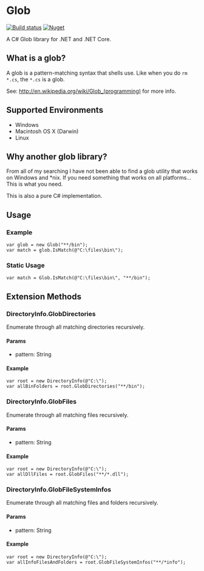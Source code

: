﻿# Glob
[![Build status](https://ci.appveyor.com/api/projects/status/6c049qvny8mer3oy?svg=true)](https://ci.appveyor.com/project/kthompson/glob) [![Nuget](https://img.shields.io/nuget/v/glob.svg)](https://www.nuget.org/packages/Glob/)

A C# Glob library for .NET and .NET Core.


## What is a glob?

A glob is a pattern-matching syntax that shells use.  Like when you do
`rm *.cs`, the `*.cs` is a glob. 

See: http://en.wikipedia.org/wiki/Glob_(programming) for more info.

## Supported Environments

* Windows
* Macintosh OS X (Darwin)
* Linux


## Why another glob library?

From all of my searching I have not been able to find a glob utility that works on Windows and *nix.
If you need something that works on all platforms... This is what you need.

This is also a pure C# implementation.


## Usage

### Example

	var glob = new Glob("**/bin");
	var match = glob.IsMatch(@"C:\files\bin\");

### Static Usage

    var match = Glob.IsMatch(@"C:\files\bin\", "**/bin");	

## Extension Methods

### DirectoryInfo.GlobDirectories

Enumerate through all matching directories recursively.

#### Params

* pattern: String

#### Example

    var root = new DirectoryInfo(@"C:\");
	var allBinFolders = root.GlobDirectories("**/bin");

### DirectoryInfo.GlobFiles

Enumerate through all matching files recursively.

#### Params

* pattern: String

#### Example

    var root = new DirectoryInfo(@"C:\");
	var allDllFiles = root.GlobFiles("**/*.dll");

### DirectoryInfo.GlobFileSystemInfos

Enumerate through all matching files and folders recursively.

#### Params

* pattern: String

#### Example

    var root = new DirectoryInfo(@"C:\");
	var allInfoFilesAndFolders = root.GlobFileSystemInfos("**/*info");
